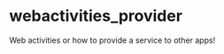 webactivities_provider
======================

Web activities or how to provide a service to other apps!
